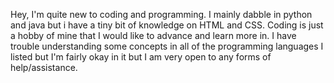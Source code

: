 Hey, I'm quite new to coding and programming. I mainly dabble in python and java but i have a tiny bit of knowledge on HTML and CSS.
Coding is just a hobby of mine that I would like to advance and learn more in. 
I have trouble understanding some concepts in all of the programming languages I listed but I'm fairly okay in it but I am very open to any forms of help/assistance. 
